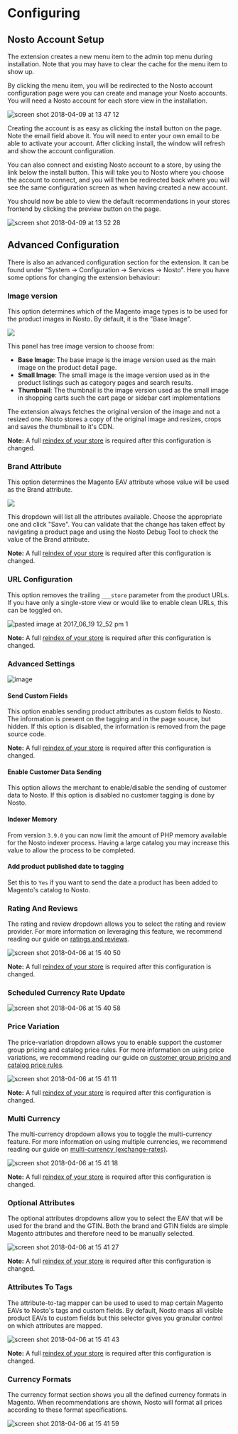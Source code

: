 # Configuring

## Nosto Account Setup

The extension creates a new menu item to the admin top menu during installation. Note that you may have to clear the cache for the menu item to show up.

By clicking the menu item, you will be redirected to the Nosto account configuration page were you can create and manage your Nosto accounts. You will need a Nosto account for each store view in the installation.

![screen shot 2018-04-09 at 13 47 12](https://user-images.githubusercontent.com/2778820/38494117-5de7fdf8-3bfd-11e8-86b2-45e10a0cf806.png)

Creating the account is as easy as clicking the install button on the page. Note the email field above it. You will need to enter your own email to be able to activate your account. After clicking install, the window will refresh and show the account configuration.

You can also connect and existing Nosto account to a store, by using the link below the install button. This will take you to Nosto where you choose the account to connect, and you will then be redirected back where you will see the same configuration screen as when having created a new account.

You should now be able to view the default recommendations in your stores frontend by clicking the preview button on the page.

![screen shot 2018-04-09 at 13 52 28](https://user-images.githubusercontent.com/2778820/38494118-5e042172-3bfd-11e8-980e-a1f5b65d40a6.png)

## Advanced Configuration

There is also an advanced configuration section for the extension. It can be found under "System -&gt; Configuration -&gt; Services -&gt; Nosto". Here you have some options for changing the extension behaviour:

### Image version

This option determines which of the Magento image types is to be used for the product images in Nosto. By default, it is the "Base Image".

![](https://cloud.githubusercontent.com/assets/327432/19802512/bf6b9526-9d0c-11e6-8555-c076aef5ab21.png)

This panel has tree image version to choose from:

* **Base Image**: The base image is the image version used as the main image on the product detail page.
* **Small Image**: The small image is the image version used as in the product listings such as category pages and search results.
* **Thumbnail**: The thumbnail is the image version used as the small image in shopping carts such the cart page or sidebar cart implementations

The extension always fetches the original version of the image and not a resized one. Nosto stores a copy of the original image and resizes, crops and saves the thumbnail to it's CDN.

**Note:** A full [reindex of your store](https://help.nosto.com/settings-and-troubleshooting-faq/tools-product-reindexupdate) is required after this configuration is changed.

### Brand Attribute

This option determines the Magento EAV attribute whose value will be used as the Brand attribute.

![](https://d3dr1ze7164817.cloudfront.net/items/3c2f2k3U1G3o190K4438/Screen%20Shot%202017-02-21%20at%2012.15.18.png?X-CloudApp-Visitor-Id=2709492&v=21c93ea0)

This dropdown will list all the attributes available. Choose the appropriate one and click "Save". You can validate that the change has taken effect by navigating a product page and using the Nosto Debug Tool to check the value of the Brand attribute.

**Note:** A full [reindex of your store](https://help.nosto.com/settings-and-troubleshooting-faq/tools-product-reindexupdate) is required after this configuration is changed.

### URL Configuration

This option removes the trailing `___store` parameter from the product URLs. If you have only a single-store view or would like to enable clean URLs, this can be toggled on.

![pasted image at 2017\_06\_19 12\_52 pm 1](https://user-images.githubusercontent.com/327432/27281480-bae4f9c0-54f4-11e7-8143-f20869757b22.png)

**Note:** A full [reindex of your store](https://help.nosto.com/settings-and-troubleshooting-faq/tools-product-reindexupdate) is required after this configuration is changed.

### Advanced Settings

![image](https://user-images.githubusercontent.com/2778820/56135456-76d7cd00-5f99-11e9-9bbc-9976e00ac4fd.png)

#### Send Custom Fields

This option enables sending product attributes as custom fields to Nosto. The information is present on the tagging and in the page source, but hidden. If this option is disabled, the information is removed from the page source code.

**Note:** A full [reindex of your store](https://help.nosto.com/settings-and-troubleshooting-faq/tools-product-reindexupdate) is required after this configuration is changed.

#### Enable Customer Data Sending

This option allows the merchant to enable/disable the sending of customer data to Nosto. If this option is disabled no customer tagging is done by Nosto.

#### Indexer Memory

From version `3.9.0` you can now limit the amount of PHP memory available for the Nosto indexer process. Having a large catalog you may increase this value to allow the process to be completed.

#### Add product published date to tagging

Set this to `Yes` if you want to send the date a product has been added to Magento's catalog to Nosto.

### Rating And Reviews

The rating and review dropdown allows you to select the rating and review provider. For more information on leveraging this feature, we recommend reading our guide on [ratings and reviews](features/ratings-and-reviews.md).

![screen shot 2018-04-06 at 15 40 50](https://user-images.githubusercontent.com/2778820/38488300-b85a0496-3beb-11e8-90cb-b6e82c0389b1.png)

**Note:** A full [reindex of your store](https://help.nosto.com/settings-and-troubleshooting-faq/tools-product-reindexupdate) is required after this configuration is changed.

### Scheduled Currency Rate Update

![screen shot 2018-04-06 at 15 40 58](https://user-images.githubusercontent.com/2778820/38488306-c1a52fd0-3beb-11e8-8cd9-ca55c1251285.png)

### Price Variation

The price-variation dropdown allows you to enable support the customer group pricing and catalog price rules. For more information on using price variations, we recommend reading our guide on [customer group pricing and catalog price rules](https://github.com/supercid/wiki-docs/tree/6ca88e6a4c93f2b956005f4c7aa2fce46193adab/Customer-Group-Pricing/README.md).

![screen shot 2018-04-06 at 15 41 11](https://user-images.githubusercontent.com/2778820/38488307-c1c4b760-3beb-11e8-9b13-33e26c9b197b.png)

**Note:** A full [reindex of your store](https://help.nosto.com/settings-and-troubleshooting-faq/tools-product-reindexupdate) is required after this configuration is changed.

### Multi Currency

The multi-currency dropdown allows you to toggle the multi-currency feature. For more information on using multiple currencies, we recommend reading our guide on [multi-currency \(exchange-rates\)](features/multi-currency-exchange-rates.md).

![screen shot 2018-04-06 at 15 41 18](https://user-images.githubusercontent.com/2778820/38488308-c1e573d8-3beb-11e8-96c6-c8d1cde89934.png)

**Note:** A full [reindex of your store](https://help.nosto.com/settings-and-troubleshooting-faq/tools-product-reindexupdate) is required after this configuration is changed.

### Optional Attributes

The optional attributes dropdowns allow you to select the EAV that will be used for the brand and the GTIN. Both the brand and GTIN fields are simple Magento attributes and therefore need to be manually selected.

![screen shot 2018-04-06 at 15 41 27](https://user-images.githubusercontent.com/2778820/38488310-c20536f0-3beb-11e8-9d4c-fec5e23b762a.png)

**Note:** A full [reindex of your store](https://help.nosto.com/settings-and-troubleshooting-faq/tools-product-reindexupdate) is required after this configuration is changed.

### Attributes To Tags

The attribute-to-tag mapper can be used to used to map certain Magento EAVs to Nosto's tags and custom fields. By default, Nosto maps all visible product EAVs to custom fields but this selector gives you granular control on which attributes are mapped.

![screen shot 2018-04-06 at 15 41 43](https://user-images.githubusercontent.com/2778820/38488311-c2225276-3beb-11e8-8b0e-3eb6b5143b36.png)

**Note:** A full [reindex of your store](https://help.nosto.com/settings-and-troubleshooting-faq/tools-product-reindexupdate) is required after this configuration is changed.

### Currency Formats

The currency format section shows you all the defined currency formats in Magento. When recommendations are shown, Nosto will format all prices according to these format specifications.

![screen shot 2018-04-06 at 15 41 59](https://user-images.githubusercontent.com/2778820/38488312-c23f9516-3beb-11e8-9e80-3d91b9711c18.png)

